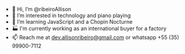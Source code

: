 - 👋 Hi, I’m @ribeiroAllison
- 👀 I’m interested in technology and piano playing
- 🌱 I’m learning JavaScript and a Chopin Nocturne
- 🏭 I'm currently working as an international buyer for a factory
- 📫 Reach me at dev.allisonribeiro@gmail.com or whatsapp +55 (35) 99900-7112

<!---
ribeiroAllison/ribeiroAllison is a ✨ special ✨ repository because its `README.md` (this file) appears on your GitHub profile.
You can click the Preview link to take a look at your changes.
--->
